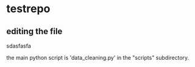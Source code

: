 # testrepo
## editing the file
sdasfasfa

the main python script is 'data_cleaning.py' in the "scripts" subdirectory.
